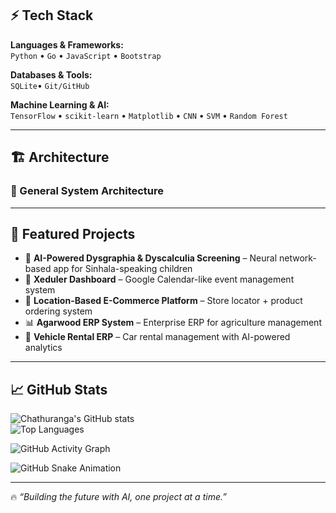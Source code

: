 

## ⚡ Tech Stack  

**Languages & Frameworks:**  
`Python` • `Go` •  `JavaScript` • `Bootstrap`  

**Databases & Tools:**  
 `SQLite`• `Git/GitHub`  

**Machine Learning & AI:**  
`TensorFlow` • `scikit-learn`  • `Matplotlib` • `CNN` • `SVM` • `Random Forest`  


---

## 🏗️ Architecture  

### 🔹 General System Architecture  


---

## 🚀 Featured Projects  
- 🧠 **AI-Powered Dysgraphia & Dyscalculia Screening** – Neural network-based app for Sinhala-speaking children  
- 📅 **Xeduler Dashboard** – Google Calendar-like event management system  
- 🏪 **Location-Based E-Commerce Platform** – Store locator + product ordering system  
- 📊 **Agarwood ERP System** – Enterprise ERP for agriculture management  
- 🚗 **Vehicle Rental ERP** – Car rental management with AI-powered analytics  

---



## 📈 GitHub Stats  
![Chathuranga's GitHub stats](https://github-readme-stats.vercel.app/api?username=chathuranga155&show_icons=true&theme=radical)  
![Top Languages](https://github-readme-stats.vercel.app/api/top-langs/?username=chathuranga155&layout=compact&theme=radical)  

![GitHub Activity Graph](https://github-readme-activity-graph.vercel.app/graph?username=chathuranga155&theme=radical)  

![GitHub Snake Animation](https://github.com/chathuranga155/chathuranga155/blob/output/github-contribution-grid-snake.svg)  

---

🔥 *“Building the future with AI, one project at a time.”*  

